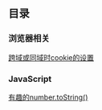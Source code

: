 ## 目录

### 浏览器相关

[跨域或同域时cookie的设置](https://github.com/Yuanfang-fe/Blog-X/issues/1)


### JavaScript

[有趣的number.toString()](https://github.com/Yuanfang-fe/Blog-X/issues/2)
